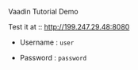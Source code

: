 Vaadin Tutorial Demo


Test it at :: http://199.247.29.48:8080

- Username : `user`
  
- Password : `password`